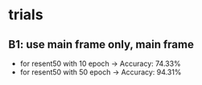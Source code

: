 # trials

## B1: use main frame only, main frame
- for resent50 with 10 epoch -> Accuracy: 74.33%
- for resent50 with 50 epoch -> Accuracy: 94.31%
